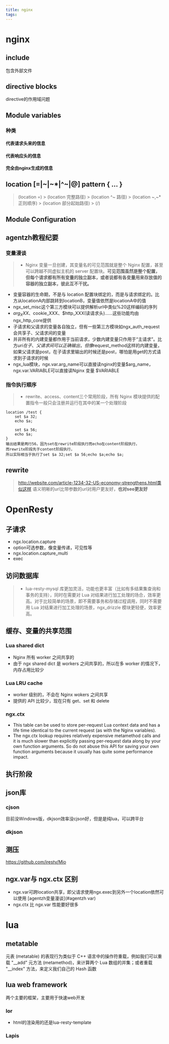 ```yaml
---
title: nginx
tags:
---
```

# nginx

## include
包含外部文件

## directive blocks
directive的作用域问题

## Module variables
### 种类
#### 代表请求头来的信息
#### 代表响应头的信息
#### 完全由nginx生成的信息

## location [=|~|~*|^~|@] pattern { ... }
> (location =) > (location 完整路径) > (location ^~ 路径) > (location ~,~\* 正则顺序) > (location 部分起始路径) > (/)

## Module Configuration

## agentzh教程纪要

<span id="agentzh var"></span>
### 变量漫谈 
> * Nginx 变量一旦创建，其变量名的可见范围就是整个 Nginx 配置，甚至可以跨越不同虚拟主机的 server 配置块。**可见范围虽然是整个配置，但每个请求都有所有变量的独立副本，或者说都有各变量用来存放值的容器的独立副本，彼此互不干扰。**
* 变量容器的生命期，不是与 location 配置块绑定的，而是与请求绑定的。比方从locationA内部跳转到locationB，变量值依然是locationA中的值
* ngx_set_misc这个第三方模块可以提供解析url中类似%20这样编码的序列
* $arg_XXX、$cookie_XXX、$http_XXX(读请求头)……这些功能均由ngx_http_core提供
* 子请求和父请求的变量各自独立，但有一些第三方模块如ngx_auth_request会共享子、父请求间的变量
* 并非所有的内建变量都作用于当前请求，少数内建变量只作用于“主请求”。比方$uri在子、父请求间可以正确输出，但像$request_method这样的内建变量，如果父请求是post，在子请求里输出的时候还是post，哪怕是用get的方式请求到子请求的时候
* ngx_lua模块，ngx.var.arg_name可以直接读nginx的变量$arg_name，ngx.var.VARIABLE可以直接读Nginx 变量 $VARIABLE

### 指令执行顺序
> * rewrite、access、content三个常用阶段，所有 Nginx 模块提供的配置指令一般只会注册并运行在其中的某一个处理阶段
  ```
  location /test {
      set $a 32;
      echo $a;

      set $a 56;
      echo $a;
  }
  输出结果是两行56，因为set在rewrite阶段执行而echo在content阶段执行，
  而rewrite阶段先于content阶段执行，
  所以实际相当于执行了set $a 32;set $a 56;echo $a;echo $a;
  ```

## rewrite
> http://website.com/article-1234-32-US-economy-strengthens.html类似这样
语义明晰的url比带参数的url对用户更友好，**也对seo更友好**


# OpenResty
## 子请求
* ngx.location.capture
 * option可选参数，像变量传递，可见性等
* ngx.location.capture_multi
* exec


## 访问数据库
> * lua-resty-mysql 库更加灵活，功能也更丰富（比如有多结果集查询和事务的支持），同时在需要对 Lua 对结果进行加工处理的场合，效率更高。对于比较简单的场景，即不需要事务和存储过程调用，同时不需要用 Lua 对结果进行加工处理的场景，ngx_drizzle 模块更轻便，效率更高。

## 缓存、变量的共享范围
### Lua shared dict
* Nginx 所有 worker 之间共享的
* 由于 ngx shared dict 是 workers 之间共享的，所以在多 worker 的情况下，内存占用比较少

### Lua LRU cache
* worker 级别的，不会在 Nginx wokers 之间共享
* 提供的 API 比较少，现在只有 get、set 和 delete

### ngx.ctx
* This table can be used to store per-request Lua context data and has a life time identical to the current request (as with the Nginx variables).
* The ngx.ctx lookup requires relatively expensive metamethod calls and it is much slower than explicitly passing per-request data along by your own function arguments. So do not abuse this API for saving your own function arguments because it usually has quite some performance impact.

## 执行阶段
## json库
### cjson
  目前没Windows版，dkjson效率没cjson好，但是是纯lua，可以跨平台
### dkjson

## 测压
https://github.com/iresty/Mio 

## ngx.var与 ngx.ctx 区别
* ngx.var可跨location共享，即父请求使用ngx.exec到另外一个location依然可以使用
[agentzh变量漫谈](#agentzh var)
* ngx.ctx 比 ngx.var 性能要好很多


# lua
## metatable
元表 (metatable) 的表现行为类似于 C++ 语言中的操作符重载，例如我们可以重载 "\__add" 元方法 (metamethod)，来计算两个 Lua 数组的并集；或者重载 "\__index" 方法，来定义我们自己的 Hash 函数

## lua web framework
两个主要的框架，主要用于快速web开发
### lor
* html的渲染用的还是lua-resty-template

### Lapis 








